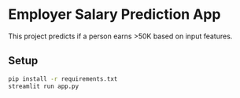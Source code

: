 # Employer Salary Prediction App

This project predicts if a person earns >50K based on input features.

## Setup

```bash
pip install -r requirements.txt
streamlit run app.py
